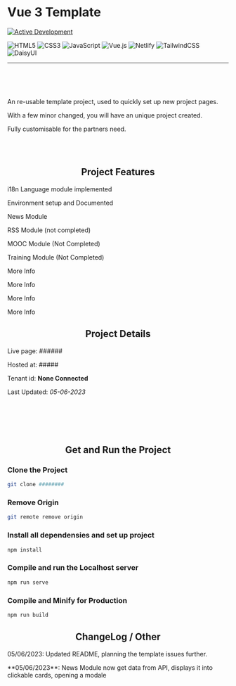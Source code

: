 # Vue 3 Template

<!-- Status of Project --->
[![Active Development](https://img.shields.io/badge/Maintenance%20Level-Actively%20Developed-brightgreen.svg)](https://gist.github.com/cheerfulstoic/d107229326a01ff0f333a1d3476e068d)

<!-- Languages, framwork and libraries used + hosting --->
![HTML5](https://img.shields.io/badge/html5-%23E34F26.svg?style=for-the-badge&logo=html5&logoColor=white)
![CSS3](https://img.shields.io/badge/css3-%231572B6.svg?style=for-the-badge&logo=css3&logoColor=white)
![JavaScript](https://img.shields.io/badge/javascript-%23323330.svg?style=for-the-badge&logo=javascript&logoColor=%23F7DF1E)
![Vue.js](https://img.shields.io/badge/vuejs-%2335495e.svg?style=for-the-badge&logo=vuedotjs&logoColor=%234FC08D)
![Netlify](https://img.shields.io/badge/netlify-%23000000.svg?style=for-the-badge&logo=netlify&logoColor=#00C7B7)
![TailwindCSS](https://img.shields.io/badge/tailwindcss-%2338B2AC.svg?style=for-the-badge&logo=tailwind-css&logoColor=white)
![DaisyUI](https://img.shields.io/badge/daisyui-5A0EF8?style=for-the-badge&logo=daisyui&logoColor=white)

***

<br>
<br>
<br>

<!-- Project Description --->
<p> An re-usable template project, used to quickly set up new project pages. </p>
<p> With a few minor changed, you will have an unique project created. </p>
<p> Fully customisable for the partners need. </p>

<br>
<br>

<!-- Modules --->
<h2 align="center"> Project Features </h2>
<p> i18n Language module implemented </p>
<p> Environment setup and Documented </p>
<p> News Module </p>
<p> RSS Module (not completed) </p>
<p> MOOC Module (Not Completed) </p>
<p> Training Module (Not Completed) </p>
<p> More Info </p>
<p> More Info </p>
<p> More Info </p>
<p> More Info </p>


<!-- Project Details --->
<h2 align="center">Project Details</h2>

Live page: ######

Hosted at: #####

Tenant id: <strong>None Connected</strong>

Last Updated: *05-06-2023*

<br>
<br>
<br>
<br>

<!-- How to Get and Run the Project --->
<h2 align="center">Get and Run the Project</h2>

### Clone the Project

```sh
git clone ########
```

### Remove Origin

```sh
git remote remove origin
```

### Install all dependensies and set up project

```sh
npm install
```
### Compile and run the Localhost server

```sh
npm run serve
```

### Compile and Minify for Production

```sh
npm run build
```

<!-- Project Details --->
<h2 align="center">ChangeLog / Other</h2>
<p>05/06/2023: Updated README, planning the template issues further. </p>
<p>**05/06/2023**: News Module now get data from API, displays it into clickable cards, opening a modale</p>
